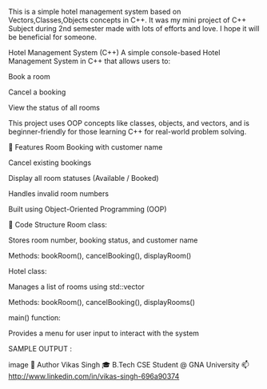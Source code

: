 This is a simple hotel management system based on Vectors,Classes,Objects concepts in C++. It was my mini project of C++ Subject during 2nd semester made with lots of efforts and love. I hope it will be beneficial for someone.

Hotel Management System (C++) A simple console-based Hotel Management System in C++ that allows users to:

Book a room

Cancel a booking

View the status of all rooms

This project uses OOP concepts like classes, objects, and vectors, and is beginner-friendly for those learning C++ for real-world problem solving.

📌 Features Room Booking with customer name

Cancel existing bookings

Display all room statuses (Available / Booked)

Handles invalid room numbers

Built using Object-Oriented Programming (OOP)

📂 Code Structure Room class:

Stores room number, booking status, and customer name

Methods: bookRoom(), cancelBooking(), displayRoom()

Hotel class:

Manages a list of rooms using std::vector

Methods: bookRoom(), cancelBooking(), displayRooms()

main() function:

Provides a menu for user input to interact with the system

SAMPLE OUTPUT :

image
📧 Author Vikas Singh 🎓 B.Tech CSE Student @ GNA University 📫 http://www.linkedin.com/in/vikas-singh-696a90374
